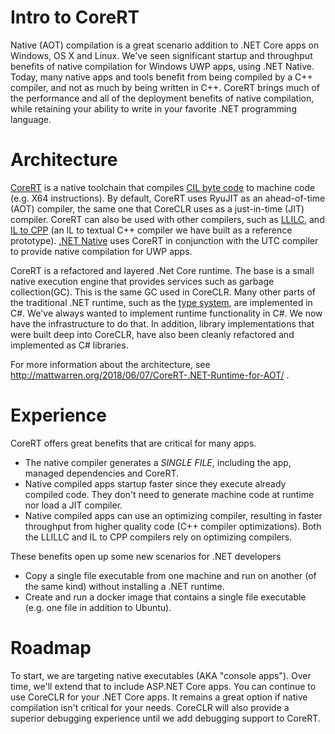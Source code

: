 Intro to CoreRT
===============

Native (AOT) compilation is a great scenario addition to .NET Core apps on Windows, OS X and Linux. We've seen significant startup and throughput benefits of native compilation for Windows UWP apps, using .NET Native. Today, many native apps and tools benefit from being compiled by a C++ compiler, and not as much by being written in C++. CoreRT brings much of the performance and all of the deployment benefits of native compilation, while retaining your ability to write in your favorite .NET programming language.

Architecture
============

[CoreRT](https://github.com/dotnet/corert) is a native toolchain that compiles [CIL byte code](https://en.wikipedia.org/wiki/Common_Intermediate_Language) to machine code (e.g. X64 instructions). By default, CoreRT uses RyuJIT as an ahead-of-time (AOT) compiler, the same one that CoreCLR uses as a just-in-time (JIT) compiler. CoreRT can also be used with other compilers, such as [LLILC](https://github.com/dotnet/llilc), and [IL to CPP](https://github.com/dotnet/corert/tree/master/src/ILCompiler.CppCodeGen/src/CppCodeGen) (an IL to textual C++ compiler we have built as a reference prototype). [.NET Native](https://docs.microsoft.com/en-us/dotnet/framework/net-native/index) uses CoreRT in conjunction with the UTC compiler to provide native compilation for UWP apps.

CoreRT is a refactored and layered .Net Core runtime. The base is a small native execution engine that provides services such as garbage collection(GC). This is the same GC used in CoreCLR. Many other parts of the traditional .NET runtime, such as the [type system](https://github.com/dotnet/corert/tree/master/src/Common/src/TypeSystem), are implemented in C#. We've always wanted to implement runtime functionality in C#. We now have the infrastructure to do that. In addition, library implementations that were built deep into CoreCLR, have also been cleanly refactored and implemented as C# libraries.

For more information about the architecture, see http://mattwarren.org/2018/06/07/CoreRT-.NET-Runtime-for-AOT/ .

Experience
==========

CoreRT offers great benefits that are critical for many apps. 

- The native compiler generates a *SINGLE FILE*, including the app, managed dependencies and CoreRT.
- Native compiled apps startup faster since they execute already compiled code. They don't need to generate machine code at runtime nor load a JIT compiler.
- Native compiled apps can use an optimizing compiler, resulting in faster throughput from higher quality code (C++ compiler optimizations). Both the LLILLC and IL to CPP compilers rely on optimizing compilers.

These benefits open up some new scenarios for .NET developers

- Copy a single file executable from one machine and run on another (of the same kind) without installing a .NET runtime.
- Create and run a docker image that contains a single file executable (e.g. one file in addition to Ubuntu).

Roadmap
=======

To start, we are targeting native executables (AKA "console apps"). Over time, we'll extend that to include ASP.NET Core apps. You can continue to use CoreCLR for your .NET Core apps. It remains a great option if native compilation isn't critical for your needs. CoreCLR will also provide a superior debugging experience until we add debugging support to CoreRT.
